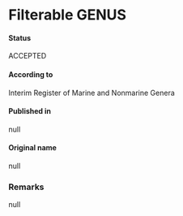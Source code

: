 Filterable GENUS
=======

#### Status
ACCEPTED

#### According to
Interim Register of Marine and Nonmarine Genera

#### Published in
null

#### Original name
null

### Remarks
null